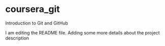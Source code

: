 # coursera_git
Introduction to Git and GitHub

I am editing the README file. Adding some more details about the project description
